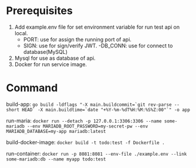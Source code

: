 # Prerequisites
1. Add example.env file for set environment variable for run test api on local.
    - PORT: use for assign the running port of api.
    - SIGN: use for sign/verify JWT.
    -DB_CONN: use for connect to database(MySQL)
2. Mysql for use as database of api.
3. Docker for run service image.

# Command
build-app: ```go build -ldflags "-X main.buildcommit=`git rev-parse --short HEAD` -X main.buildtime=`date "+%Y-%m-%dT%H:%M:%S%Z:00"`" -o app```

run-maria: ```docker run --detach -p 127.0.0.1:3306:3306 --name some-mariadb --env MARIADB_ROOT_PASSWORD=my-secret-pw --env MARIADB_DATABASE=my-app mariadb:latest```

build-docker-image: ```docker build -t todo:test -f Dockerfile .```

run-container: ```docker run -p 8081:8081 --env-file ./example.env --link some-mariadb:db --name myapp todo:test```